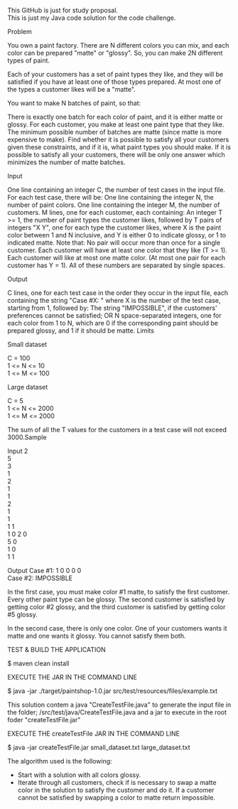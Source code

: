 This GitHub is just for study proposal.<br />
This is just my Java code solution for the code challenge.

Problem

You own a paint factory. There are N different colors you can mix, and each color can be prepared
"matte" or "glossy". So, you can make 2N different types of paint.

Each of your customers has a set of paint types they like, and they will be satisfied if you have at
least one of those types prepared. At most one of the types a customer likes will be a "matte".

You want to make N batches of paint, so that:

There is exactly one batch for each color of paint, and it is either matte or glossy.
For each customer, you make at least one paint type that they like.
The minimum possible number of batches are matte (since matte is more expensive to make).
Find whether it is possible to satisfy all your customers given these constraints, and if it is, what
paint types you should make.
If it is possible to satisfy all your customers, there will be only one answer which minimizes the
number of matte batches.

Input

One line containing an integer C, the number of test cases in the input file.
For each test case, there will be:
One line containing the integer N, the number of paint colors.
One line containing the integer M, the number of customers.
M lines, one for each customer, each containing:
An integer T >= 1, the number of paint types the customer likes, followed by
T pairs of integers "X Y", one for each type the customer likes, where X is the paint color between
1 and N inclusive, and Y is either 0 to indicate glossy, or 1 to indicated matte. Note that:
No pair will occur more than once for a single customer.
Each customer will have at least one color that they like (T >= 1).
Each customer will like at most one matte color. (At most one pair for each customer has Y = 1).
All of these numbers are separated by single spaces.

Output

C lines, one for each test case in the order they occur in the input file, each containing the string
"Case #X: " where X is the number of the test case, starting from 1, followed by:
The string "IMPOSSIBLE", if the customers' preferences cannot be satisfied; OR
N space-separated integers, one for each color from 1 to N, which are 0 if the corresponding paint
should be prepared glossy, and 1 if it should be matte.
Limits

Small dataset

C = 100<br />
1 <= N <= 10<br />
1 <= M <= 100<br />

Large dataset

C = 5<br />
1 <= N <= 2000<br />
1 <= M <= 2000<br />

The sum of all the T values for the customers in a test case will not exceed 3000.Sample

Input
2<br />
5<br />
3<br />
1<br />
2<br />
1<br />
1<br />
2<br />
1<br />
1<br />
1 1<br />
1 0 2 0<br />
5 0<br />
1 0<br />
1 1<br />

Output
Case #1: 1 0 0 0 0<br />
Case #2: IMPOSSIBLE<br />

In the first case, you must make color #1 matte, to satisfy the first customer. Every other paint type
can be glossy. The second customer is satisfied by getting color #2 glossy, and the third customer
is satisfied by getting color #5 glossy.

In the second case, there is only one color. One of your customers wants it matte and one wants it
glossy. You cannot satisfy them both.


TEST & BUILD THE APPLICATION

$ maven clean install

EXECUTE THE JAR IN THE COMMAND LINE

$ java -jar ./target/paintshop-1.0.jar src/test/resources/files/example.txt 

This solution contem a java "CreateTestFile.java" to generate the input file in the folder;
/src/test/java/CreateTestFile.java and a jar to execute in the root foder "createTestFile.jar"

EXECUTE THE createTestFile JAR IN THE COMMAND LINE

$ java -jar createTestFile.jar small_dataset.txt large_dataset.txt

The algorithm used is the following:

* Start with a solution with all colors glossy.
* Iterate through all customers, check if is  necessary to swap a matte color in the solution to satisfy the customer and do it. If a customer cannot be satisfied by swapping a color to matte return impossible.


